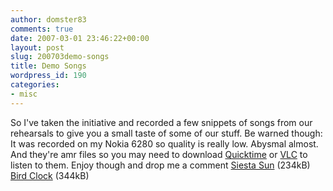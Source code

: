 ```yaml
---
author: domster83
comments: true
date: 2007-03-01 23:46:22+00:00
layout: post
slug: 200703demo-songs
title: Demo Songs
wordpress_id: 190
categories:
- misc
---
```


So I've taken the initiative and recorded a few snippets of songs from our rehearsals to give you a small taste of some of our stuff. Be warned though: It was recorded on my Nokia 6280 so quality is really low. Abysmal almost.  And they're amr files so you may need to download [Quicktime](http://www.apple.com/quicktime) or [VLC](http://www.videolan.org) to listen to them. Enjoy though and drop me a comment
[Siesta Sun](http://www.fileden.com/files/2007/3/1/838527/siesta_sun_demo.amr) (234kB)
[Bird Clock](http://www.fileden.com/files/2007/3/1/838527/birdclock_demo_sample.amr) (344kB)
